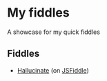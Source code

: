 # My fiddles

A showcase for my quick fiddles

## Fiddles

* [Hallucinate](./fiddles/hallucinate.html) (on [JSFiddle](https://jsfiddle.net/costasb/6fq2mz4j/))
